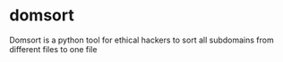 # domsort
Domsort is a python tool for ethical hackers to sort all subdomains from different files to one file
